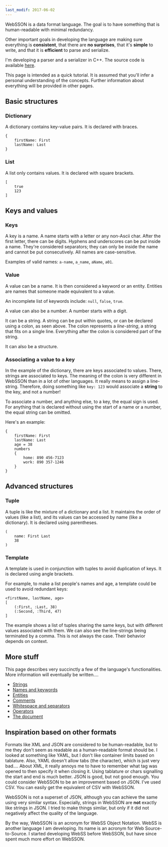 ```yaml
---
last_modif: 2017-06-02
---
```

WebSSON is a data format language. The goal is to have something that is
human-readable with minimal redundancy.

Other important goals in developing the language are making sure everything is
**consistent**, that there are **no surprises**, that it's **simple** to write,
and that it is **efficient** to parse and serialize.

I'm developing a parser and a serializer in C++. The source code is available
[here](https://github.com/pat-laugh/websson-libraries).

This page is intended as a quick tutorial. It is assumed that you'll infer a
personal understanding of the concepts. Further information about everything
will be provided in other pages.

## Basic structures

### Dictionary

A dictionary contains key-value pairs. It is declared with braces.

```websson
{
	firstName: First
	lastName: Last
}
```

### List

A list only contains values. It is declared with square brackets.

```websson
[
	true
	123
]
```

## Keys and values

### Keys

A key is a name. A name starts with a letter or any non-Ascii char. After the
first letter, there can be digits. Hyphens and underscores can be put inside a
name. They're considered separators; they can only be inside the name and cannot
be put consecutively. All names are case-sensitive.

Examples of valid names: `a-name`, `a_name`, `aName`, `a01`.

### Value

A value can be a name. It is then considered a keyword or an entity. Entities
are names that someone made equivalent to a value.

An incomplete list of keywords include: `null`, `false`, `true`.

A value can also be a number. A number starts with a digit.

It can be a string. A string can be put within quotes, or can be declared using
a colon, as seen above. The colon represents a *line-string*, a string that fits
on a single line. Everything after the colon is considered part of the string.

It can also be a structure.

### Associating a value to a key

In the example of the dictionary, there are keys associated to values. There,
strings are associated to keys. The meaning of the colon is very different in
WebSSON than in a lot of other languages. It really means to assign a
line-string. Therefore, doing something like `key: 123` would associate a
**string** to the key, and not a number!

To associate a number, and anything else, to a key, the equal sign is used.
For anything that is declared without using the start of a name or a number, the
equal string can be omitted.

Here's an example:
```websson
{
	firstName: First
	lastName: Last
	age = 38
	numbers
	{
		home: 890 456-7123
		work: 890 357-1246
	}
}
```

## Advanced structures

### Tuple

A tuple is like the mixture of a dictionary and a list. It maintains the order of
values (like a list), and its values can be accessed by name (like a
dictionary). It is declared using parentheses.

```websson
(
	name: First Last
	38
)
```

### Template

A template is used in conjunction with tuples to avoid duplication of keys. It
is declared using angle brackets.

For example, to make a list people's names and age, a template could be used to
avoid redundant keys:
```websson
<firstName, lastName, age>
[
	(:First, :Last, 38)
	(:Second, :Third, 47)
]
```

The example shows a list of tuples sharing the same keys, but with different
values associated with them. We can also see the line-strings being terminated by
a comma. This is not always the case. Their behavior depends on context.

## More stuff

This page describes very succinctly a few of the language's functionalities.
More information will eventually be written....

 - [Strings](strings)
 - [Names and keywords](names)
 - [Entities](entities)
 - [Comments](comments)
 - [Whitespace and separators](whitespace)
 - [Operators](operators)
 - [The document](document)

## Inspiration based on other formats

Formats like XML and JSON are considered to be human-readable, but to me they
don't seem as readable as a human-readable format should be. I looked at
something like YAML, but I don't like container limits based on tablature. Also,
YAML doesn't allow tabs (the character), which is just very bad.... About XML,
it really annoys me to have to remember what tag was opened to then specify it
when closing it. Using tablature or chars signalling the start and end is much
better. JSON is good, but not good enough. You could consider WebSSON to be an
improvement based on JSON. I've used CSV. You can easily get the equivalent of
CSV with WebSSON.

WebSSON is not a superset of JSON, although you can achieve the same using very
similar syntax. Especially, strings in WebSSON are **not** exactly like strings
in JSON. I tried to make things similar, but only if it did not negatively
affect the quality of the language.

By the way, WebSSON is an acronym for WebSS Object Notation. WebSS is another
language I am developing. Its name is an acronym for Web Source-to-Source. I
started developing WebSS before WebSSON, but have since spent much more effort
on WebSSON.